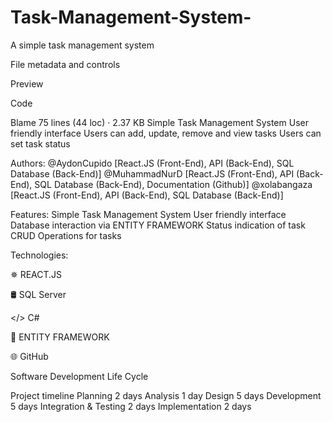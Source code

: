 # Task-Management-System-
A simple task management system

File metadata and controls

Preview

Code

Blame
75 lines (44 loc) · 2.37 KB
Simple Task Management System
User friendly interface
Users can add, update, remove and view tasks 
Users can set task status

Authors:
@AydonCupido [React.JS (Front-End), API (Back-End), SQL Database (Back-End)]
@MuhammadNurD [React.JS (Front-End), API (Back-End), SQL Database (Back-End), Documentation (Github)]
@xolabangaza [React.JS (Front-End), API (Back-End), SQL Database (Back-End)]

Features:
Simple Task Management System
User friendly interface
Database interaction via ENTITY FRAMEWORK
Status indication of task
CRUD Operations for tasks

Technologies:

✵  REACT.JS

🛢️ SQL Server

</> C#

🔗 ENTITY FRAMEWORK

🌐 GitHub

Software Development Life Cycle

Project timeline
Planning 2 days
Analysis 1 day
Design 5 days
Development 5 days
Integration & Testing 2 days
Implementation 2 days
